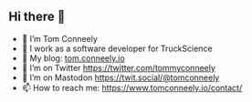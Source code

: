 ## Hi there 👋

- 🔭 I’m Tom Conneely
- 🌱 I work as a software developer for TruckScience
- 🌱 My blog: [tom.conneely.io](https://tom.conneely.io)
- 🤔 I’m on Twitter https://twitter.com/tommyconneely
- 🤔 I’m on Mastodon <a rel="me" href="https://twit.social/@tomconneely">https://twit.social/@tomconneely</a>
- 📫 How to reach me: https://www.tomconneely.io/contact/

<!--
**tomconneely/tomconneely** is a ✨ _special_ ✨ repository because its `README.md` (this file) appears on your GitHub profile.

Here are some ideas to get you started:

- 🔭 I’m currently working on ...
- 🌱 I’m currently learning ...
- 👯 I’m looking to collaborate on ...
- 🤔 I’m looking for help with ...
- 💬 Ask me about ...
- 📫 How to reach me: ...
- 😄 Pronouns: ...
- ⚡ Fun fact: ...
-->

